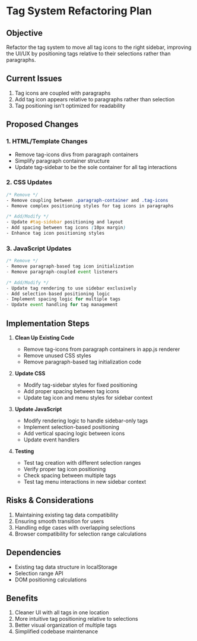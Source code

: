 # Tag System Refactoring Plan

## Objective
Refactor the tag system to move all tag icons to the right sidebar, improving the UI/UX by positioning tags relative to their selections rather than paragraphs.

## Current Issues
1. Tag icons are coupled with paragraphs
2. Add tag icon appears relative to paragraphs rather than selection
3. Tag positioning isn't optimized for readability

## Proposed Changes

### 1. HTML/Template Changes
- Remove tag-icons divs from paragraph containers
- Simplify paragraph container structure
- Update tag-sidebar to be the sole container for all tag interactions

### 2. CSS Updates
```css
/* Remove */
- Remove coupling between .paragraph-container and .tag-icons
- Remove complex positioning styles for tag icons in paragraphs

/* Add/Modify */
- Update #tag-sidebar positioning and layout
- Add spacing between tag icons (10px margin)
- Enhance tag icon positioning styles
```

### 3. JavaScript Updates
```javascript
/* Remove */
- Remove paragraph-based tag icon initialization
- Remove paragraph-coupled event listeners

/* Add/Modify */
- Update tag rendering to use sidebar exclusively
- Add selection-based positioning logic
- Implement spacing logic for multiple tags
- Update event handling for tag management
```

## Implementation Steps

1. **Clean Up Existing Code**
   - Remove tag-icons from paragraph containers in app.js renderer
   - Remove unused CSS styles
   - Remove paragraph-based tag initialization code

2. **Update CSS**
   - Modify tag-sidebar styles for fixed positioning
   - Add proper spacing between tag icons
   - Update tag icon and menu styles for sidebar context

3. **Update JavaScript**
   - Modify rendering logic to handle sidebar-only tags
   - Implement selection-based positioning
   - Add vertical spacing logic between icons
   - Update event handlers

4. **Testing**
   - Test tag creation with different selection ranges
   - Verify proper tag icon positioning
   - Check spacing between multiple tags
   - Test tag menu interactions in new sidebar context

## Risks & Considerations
1. Maintaining existing tag data compatibility
2. Ensuring smooth transition for users
3. Handling edge cases with overlapping selections
4. Browser compatibility for selection range calculations

## Dependencies
- Existing tag data structure in localStorage
- Selection range API
- DOM positioning calculations

## Benefits
1. Cleaner UI with all tags in one location
2. More intuitive tag positioning relative to selections
3. Better visual organization of multiple tags
4. Simplified codebase maintenance